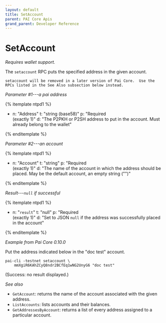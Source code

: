 ```yaml
---
layout: default
title: SetAccount
parent: PAI Core Apis
grand_parent: Developer Reference
---
```


SetAccount
=======================

*Requires wallet support.*

The `setaccount` RPC puts the specified address in the given account.

`setaccount will be removed in a later version of Pai Core.  Use the RPCs listed in the See Also subsection below instead.`

*Parameter #1---a pai address*

{% itemplate ntpd1 %}
- n: "Address"
  t: "string (base58)"
  p: "Required<br>(exactly 1)"
  d: "The P2PKH or P2SH address to put in the account.  Must already belong to the wallet"

{% enditemplate %}

*Parameter #2---an account*

{% itemplate ntpd1 %}
- n: "Account"
  t: "string"
  p: "Required<br>(exactly 1)"
  d: "The name of the account in which the address should be placed.  May be the default account, an empty string (\"\")"

{% enditemplate %}

*Result---`null` if successful*

{% itemplate ntpd1 %}
- n: "`result`"
  t: "null"
  p: "Required<br>(exactly 1)"
  d: "Set to JSON `null` if the address was successfully placed in the account"

{% enditemplate %}

*Example from Pai Core 0.10.0*

Put the address indicated below in the "doc test" account.

```
pai-cli -testnet setaccount \
    mmXgiR6KAhZCyQ8ndr2BCfEq1wNG2UnyG6 "doc test"
```

(Success: no result displayed.)

*See also*

* `GetAccount`: returns the name of the account associated with the given address.
* `ListAccounts`: lists accounts and their balances.
* `GetAddressesByAccount`: returns a list of every address assigned to a particular account.
